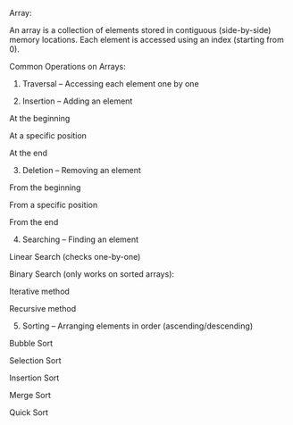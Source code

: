 Array:

An array is a collection of elements stored in contiguous (side-by-side) memory locations. Each element is accessed using an index (starting from 0).

Common Operations on Arrays:

1. Traversal – Accessing each element one by one


2. Insertion – Adding an element

At the beginning

At a specific position

At the end


3. Deletion – Removing an element

From the beginning

From a specific position

From the end


4. Searching – Finding an element

Linear Search (checks one-by-one)

Binary Search (only works on sorted arrays):

Iterative method

Recursive method


5. Sorting – Arranging elements in order (ascending/descending)

Bubble Sort

Selection Sort

Insertion Sort

Merge Sort

Quick Sort
